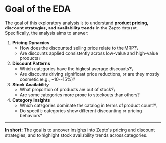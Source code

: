 # Goal of the EDA

The goal of this exploratory analysis is to understand **product
pricing, discount strategies, and availability trends** in the Zepto
dataset. Specifically, the analysis aims to answer:

1.  **Pricing Dynamics**
    -   How does the discounted selling price relate to the MRP?\
    -   Are discounts applied consistently across low-value and
        high-value products?
2.  **Discount Patterns**
    -   Which categories have the highest average discounts?\
    -   Are discounts driving significant price reductions, or are they
        mostly cosmetic (e.g., \~10--15%)?
3.  **Stock Availability**
    -   What proportion of products are out of stock?\
    -   Are some categories more prone to stockouts than others?
4.  **Category Insights**
    -   Which categories dominate the catalog in terms of product
        count?\
    -   Do specific categories show different discounting or pricing
        behaviors?

------------------------------------------------------------------------

**In short:** The goal is to uncover insights into Zepto's pricing and
discount strategies, and to highlight stock availability trends across
categories.
